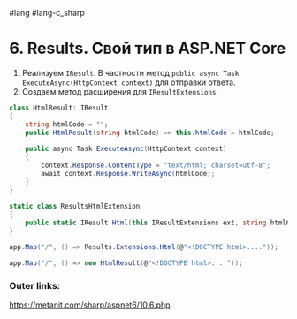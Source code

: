 #lang #lang-c_sharp 

# 6. Results. Свой тип в ASP.NET Core

1. Реализуем `IResult`. В частности метод `public async Task ExecuteAsync(HttpContext context)` для отправки ответа.
2. Создаем метод расширения для `IResultExtensions`.

```csharp
class HtmlResult: IResult
{
    string htmlCode = "";
    public HtmlResult(string htmlCode) => this.htmlCode = htmlCode;
 
    public async Task ExecuteAsync(HttpContext context)
    {
        context.Response.ContentType = "text/html; charset=utf-8";
        await context.Response.WriteAsync(htmlCode);
    }
}
 
static class ResultsHtmlExtension
{
    public static IResult Html(this IResultExtensions ext, string htmlCode) => new HtmlResult(htmlCode);
}
```

```csharp
app.Map("/", () => Results.Extensions.Html(@"<!DOCTYPE html>...."));

app.Map("/", () => new HtmlResult(@"<!DOCTYPE html>...."));
```

### Outer links:
https://metanit.com/sharp/aspnet6/10.6.php